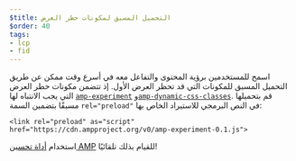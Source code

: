 ```yaml
---
$title: التحميل المسبق لمكونات حظر العرض
$order: 40
tags:
- lcp
- fid
---
```


اسمح للمستخدمين برؤية المحتوى والتفاعل معه في أسرع وقت ممكن عن طريق التحميل المسبق للمكونات التي قد تحظر العرض الأول. إذ تتضمن مكونات حظر العرض التي يجب الانتباه لها [`amp-experiment`](https://amp.dev/documentation/components/amp-experiment/?format=websites) و[`amp-dynamic-css-classes`](https://amp.dev/documentation/components/amp-dynamic-css-classes/). قم بتحميلها مسبقًا بتضمين السمة `rel="preload"` في النص البرمجي للاستيراد الخاص بها:

```
<link rel="preload" as="script" href="https://cdn.ampproject.org/v0/amp-experiment-0.1.js">
```

استخدام [أداة تحسين AMP](https://amp.dev/documentation/guides-and-tutorials/optimize-and-measure/amp-optimizer-guide/) للقيام بذلك تلقائيًا!
